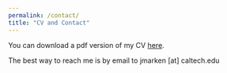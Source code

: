 ```yaml
---
permalink: /contact/
title: "CV and Contact"
---
```

You can download a pdf version of my CV [here](/files/pdf/cv/20240513_Marken_CV.pdf).

The best way to reach me is by email to jmarken [at] caltech.edu
